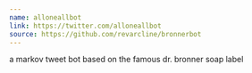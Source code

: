 ```yaml
---
name: alloneallbot
link: https://twitter.com/alloneallbot
source: https://github.com/revarcline/bronnerbot
---
```

a markov tweet bot based on the famous dr. bronner soap label
